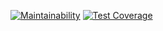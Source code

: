 [![Maintainability](https://api.codeclimate.com/v1/badges/6d6714ad25c55f117f9b/maintainability)](https://codeclimate.com/github/Kokchix/project-lvl1-s292/maintainability)
[![Test Coverage](https://api.codeclimate.com/v1/badges/6d6714ad25c55f117f9b/test_coverage)](https://codeclimate.com/github/Kokchix/project-lvl1-s292/test_coverage)
